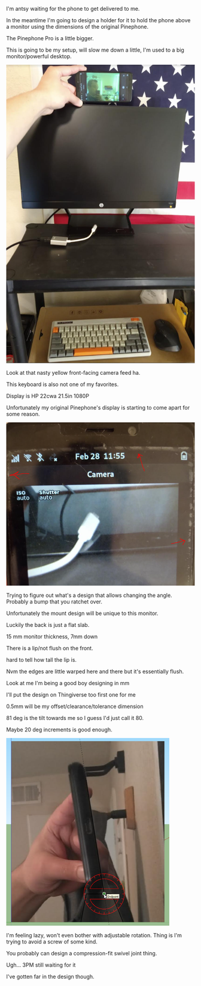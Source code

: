 I'm antsy waiting for the phone to get delivered to me.

In the meantime I'm going to design a holder for it to hold the phone above a monitor using the dimensions of the original Pinephone.

The Pinephone Pro is a little bigger.

This is going to be my setup, will slow me down a little, I'm used to a big monitor/powerful desktop.

<img src="./media/02-28-2022--pp-monitor-mount.PNG"/>

Look at that nasty yellow front-facing camera feed ha.

This keyboard is also not one of my favorites.

Display is HP 22cwa 21.5in 1080P

Unfortunately my original Pinephone's display is starting to come apart for some reason.

<img src="./media/02-28-2022--pp-display.PNG" width="800"/>

Trying to figure out what's a design that allows changing the angle. Probably a bump that you ratchet over.

Unfortunately the mount design will be unique to this monitor.

Luckily the back is just a flat slab.

15 mm monitor thickness, 7mm down

There is a lip/not flush on the front.

hard to tell how tall the lip is.

Nvm the edges are little warped here and there but it's essentially flush.

Look at me I'm being a good boy designing in mm

I'll put the design on Thingiverse too first one for me

0.5mm will be my offset/clearance/tolerance dimension

81 deg is the tilt towards me so I guess I'd just call it 80.

Maybe 20 deg increments is good enough.

<img src="./media/02-28-2022--pp-mount-angle.PNG"/>

I'm feeling lazy, won't even bother with adjustable rotation. Thing is I'm trying to avoid a screw of some kind.

You probably can design a compression-fit swivel joint thing.

Ugh... 3PM still waiting for it

I've gotten far in the design though.

